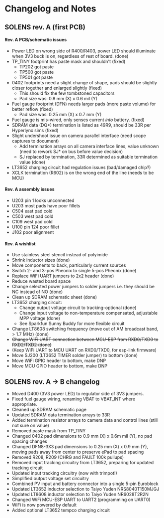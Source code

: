 # Changelog and Notes

## SOLENS rev. A (first PCB)

#### Rev. A PCB/schematic issues


* Power LED on wrong side of R400/R403, power LED should illuminate when 3V3 buck is on, regardless of rest of board. (done)
* TP\_TINY footprint has paste mask and shouldn't (fixed)
    * TP202 got paste
    * TP500 got paste
    * TP501 got paste
* 0402 footprints need a slight change of shape, pads should be slightly closer together and enlarged slightly (fixed)
    * This should fix the few tombstoned capacitors
    * Pad size was: 0.8 mm (X) x 0.6 mil (Y)
* Fuel gauge footprint (DFN) needs larger pads (more paste volume) for better reflow (fixed)
    * Pad size was: 0.25 mm (X) x 0.7 mm (Y)
* Fuel gauge is mis-wired, only senses current _into_ battery. (fixed)
* SDRAM data (DQ*) termination is listed as 49R9, should be 33R per Hyperlynx sims (fixed)
* Slight undershoot issue on camera parallel interface (need scope captures to document)
    * Add termination arrays on all camera interface lines, value unknown (need to rework SJ* on bus before value decision)
    * SJ replaced by termination, 33R determined as suitable termination value (done)
* LT3652 charging circuit had regulation issues (bad/damaged chip?)
* XCLK termination (R602) is on the wrong end of the line (needs to be MCU)

#### Rev. A assembly issues

* U203 pin 1 looks unconnected
* U203 most pads have poor fillets
* C504 east pad cold
* C503 west pad cold
* C109 west pad cold
* U100 pin 124 poor fillet
* J102 poor alignment

#### Rev. A wishlist

* Use stainless steel stencil instead of polyimide
* Shrink inductor sizes (done)
* Move components to back, particularly current sources
* Switch 2- and 3-pos Pheonix to single 5-pos Pheonix (done)
* Replace WiFi UART jumpers to 2x2 header (done)
* Reduce wasted board space
* Change selected power jumpers to solder jumpers i.e. they should be NC instead of NO (done)
* Clean up SDRAM schematic sheet (done)
* LT3652 charging circuit:
    * Change output voltage circuit to tracking-optional (done)
    * Change input voltage to non-temperature compensated, adjustable MPP voltage (done)
    * See Sparkfun Sunny Buddy for more flexible circuit
* Change LT8608 switching frequency (move out of AM broadcast band, > 1.7 MHz) (done)
* ~~Change WiFi UART connection between MCU-ESP from RXD0/TXD0 to RXD2/TXD2 (done)~~
* (Keep WiFi UART to MCU UART on RXD0/TXD0, for esp-link firmware)
* Move SJ200 (LT3652 TIMER solder jumper) to bottom (done)
* Move WiFi GPIO header to bottom, make DNP
* Move MCU GPIO header to bottom, make DNP

## SOLENS rev. A -> B changelog

* Moved D400 (3V3 power LED) to regulator side of 3V3 jumpers.
* Fixed fuel gauge wiring, renaming VBAT to VBAT_INT where appropriate.
* Cleaned up SDRAM schematic page
* Updated SDRAM data termination arrays to 33R
* Added termination resistor arrays to camera data and control lines (still not sure on value)
* Removed paste mask from TP_TINY
* Changed 0402 pad dimensions to 0.9 mm (X) x 0.6m mil (Y), no pad spacing changes
* Changed DFN8-3X3 pad dimensions to 0.25 mm (X) x 0.9 mm (Y), moving pads away from center to preserve ePad to pad spacing
* Removed R208, R209 (CHRG and FAULT 100k pullups)
* Removed input tracking circuitry from LT3652, preparing for updated tracking circuit
* Updated input tracking circuitry (now with trimpot!)
* Simplified output voltage set circuitry
* Combined PV input and battery connector into a single 5-pin Euroblock
* Updated LT3652 inductor selection to Taiyo Yuden NRS8040T150MJGJ
* Updated LT8608 inductor selection to Taiyo Yuden NR6028T2R2N
* Changed WiFi MCU-ESP UART to UART2 (programming on UART0)
* WiFi is now powered by default
* Added optional LT3652 tempco charging circuit
